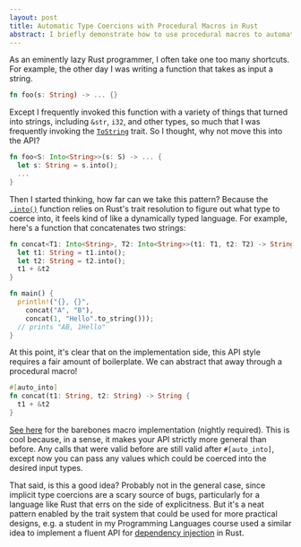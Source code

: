 ```yaml
---
layout: post
title: Automatic Type Coercions with Procedural Macros in Rust
abstract: I briefly demonstrate how to use procedural macros to automatically perform type coercion in Rust, mimicking the behavior of dynamic languages.
---
```


As an eminently lazy Rust programmer, I often take one too many shortcuts. For example, the other day I was writing a function that takes as input a string.

```rust
fn foo(s: String) -> ... {}
```

Except I frequently invoked this function with a variety of things that turned into strings, including `&str`, `i32`, and other types, so much that I was frequently invoking the [`ToString`](https://doc.rust-lang.org/std/string/trait.ToString.html) trait. So I thought, why not move this into the API?

```rust
fn foo<S: Into<String>>(s: S) -> ... {
  let s: String = s.into();
  ...
}
```

Then I started thinking, how far can we take this pattern? Because the [`.into()`](https://doc.rust-lang.org/std/convert/trait.Into.html) function relies on Rust's trait resolution to figure out what type to coerce into, it feels kind of like a dynamically typed language. For example, here's a function that concatenates two strings:

```rust
fn concat<T1: Into<String>, T2: Into<String>>(t1: T1, t2: T2) -> String {
  let t1: String = t1.into();
  let t2: String = t2.into();
  t1 + &t2
}

fn main() {
  println!("{}, {}",
    concat("A", "B"),
    concat(1, "Hello".to_string()));
  // prints "AB, 1Hello"
}
```

At this point, it's clear that on the implementation side, this API style requires a fair amount of boilerplate. We can abstract that away through a procedural macro!

```rust
#[auto_into]
fn concat(t1: String, t2: String) -> String {
  t1 + &t2
}
```

[See here](https://gist.github.com/willcrichton/d49783efee8366d6de110e1960279544) for the barebones macro implementation (nightly required). This is cool because, in a sense, it makes your API strictly more general than before. Any calls that were valid before are still valid after `#[auto_into]`, except now you can pass any values which could be coerced into the desired input types.

That said, is this a good idea? Probably not in the general case, since implicit type coercions are a scary source of bugs, particularly for a language like Rust that errs on the side of explicitness. But it's a neat pattern enabled by the trait system that could be used for more practical designs, e.g. a student in my Programming Languages course used a similar idea to implement a fluent API for [dependency injection](http://cs242.stanford.edu/assets/projects/2017/diamondm-mvilim.pdf) in Rust.

